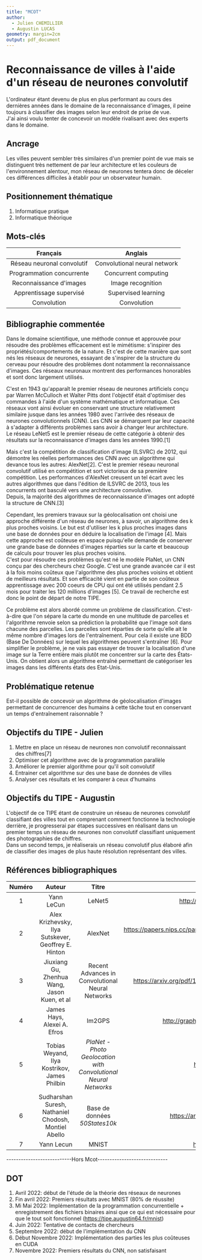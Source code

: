 ```yaml
---
title: "MCOT"
author:
  - Julien CHEMILLIER
  - Augustin LUCAS
geometry: margin=2cm
output: pdf_document
---
```


# Reconnaissance de villes à l'aide d'un réseau de neurones convolutif

L'ordinateur étant devenu de plus en plus performant au cours des dernières années dans le domaine de la reconnaissance d'images, il peine toujours à classifier des images selon leur endroit de prise de vue.  
J'ai ainsi voulu tenter de concevoir un modèle rivalisant avec des experts dans le domaine.

## Ancrage

Les villes peuvent sembler très similaires d'un premier point de vue mais se distinguent très nettement de par leur architecture et les couleurs de l'environnement alentour, mon réseau de neurones tentera donc de déceler ces différences difficiles à établir pour un observateur humain.

## Positionnement thématique

1. Informatique pratique
2. Informatique théorique

## Mots-clés
Français | Anglais
:---:|:---:
Réseau neuronal convolutif | Convolutional neural network
Programmation concurrente | Concurrent computing
Reconnaissance d'images | Image recognition
Apprentissage supervisé | Supervised learning
Convolution | Convolution

## Bibliographie commentée

Dans le domaine scientifique, une méthode connue et approuvée pour résoudre des problèmes efficacement est le mimétisme: s'inspirer des propriétés/comportements de la nature. Et c'est de cette manière que sont nés les réseaux de neurones, essayant de s'inspirer de la structure du cerveau pour résoudre des problèmes dont notamment la reconnaissance d'images. Ces réseaux neuronaux montrent des performances honorables et sont donc largement utilisés.  

C'est en 1943 qu'apparaît le premier réseau de neurones artificiels conçu par Warren McCulloch et Walter Pitts dont l'objectif était d'optimiser des commandes à l'aide d'un système mathématique et informatique. Ces réseaux vont ainsi évoluer en conservant une structure relativement similaire jusque dans les années 1980 avec l'arrivée des réseaux de neurones convolutionnels (CNN). Les CNN se démarquent par leur capacité à s'adapter à différents problèmes sans avoir à changer leur architecture. Le réseau LeNet5 est le premier réseau de cette catégorie à obtenir des résultats sur la reconnaissance d'images dans les années 1990.[1]  

Mais c'est la compétition de classification d'image (ILSVRC) de 2012, qui démontre les réelles performances des CNN avec un algorithme qui devance tous les autres: AlexNet[2]. C'est le premier réseau neuronal convolutif utilisé en compétition et sort victorieux de sa première compétition. Les performances d'AlexNet creusent un tel écart avec les autres algorithmes que dans l'édition de ILSVRC de 2013, tous les concurrents ont basculé vers une architecture convolutive.  
Depuis, la majorité des algorithmes de reconnaissance d'images ont adopté la structure de CNN.[3]  

Cependant, les premiers travaux sur la géolocalisation ont choisi une approche différente d'un réseau de neurones, à savoir, un algorithme des k plus proches voisins. Le but est d'utiliser les k plus proches images dans une base de données pour en déduire la localisation de l'image [4]. Mais cette approche est coûteuse en espace puisqu'elle demande de conserver une grande base de données d'images réparties sur la carte et beaucoup de calculs pour trouver les plus proches voisins.  
C'est pour résoudre ces problèmes qu'est né le modèle PlaNet, un CNN conçu par des chercheurs chez Google. C'est une grande avancée car il est à la fois moins coûteux que l'algorithme des plus proches voisins et obtient de meilleurs résultats. Et son efficacité vient en partie de son coûteux apprentissage avec 200 coeurs de CPU qui ont été utilisés pendant 2.5 mois pour traiter les 120 millions d'images [5]. Ce travail de recherche est donc le point de départ de notre TIPE.  

Ce problème est alors abordé comme un problème de classification. C'est-à-dire que l'on sépare la carte du monde en une multitude de parcelles et l'algorithme renvoie selon sa prédiction la probabilité que l'image soit dans chacune des parcelles. Les parcelles sont réparties de sorte qu'elle ait le même nombre d'images lors de l'entraînement. Pour cela il existe une BDD (Base De Données) sur lequel les algorithmes peuvent s'entraîner [6]. Pour simplifier le problème, je ne vais pas essayer de trouver la localisation d'une image sur la Terre entière mais plutôt me concentrer sur la carte des États-Unis. On obtient alors un algorithme entraîné permettant de catégoriser les images dans les différents états des Etat-Unis.

## Problématique retenue 
Est-il possible de concevoir un algorithme de géolocalisation d'images permettant de concurrencer des humains à cette tâche tout en conservant un temps d'entraînement raisonnable ?

## Objectifs du TIPE - Julien
1. Mettre en place un réseau de neurones non convolutif reconnaissant des chiffres[7]
2. Optimiser cet algorithme avec de la programmation parallèle
3. Améliorer le premier algorithme pour qu'il soit convolutif
4. Entrainer cet algorithme sur des une base de données de villes
5. Analyser ces résultats et les comparer à ceux d'humains

## Objectifs du TIPE - Augustin
L'objectif de ce TIPE étant de construire un réseau de neurones convolutif classifiant des villes tout en comprenant comment fonctionne la technologie derrière, je progresserai par étapes successives en réalisant dans un premier temps un réseau de neurones non convolutif classifiant uniquement des photographies de chiffres.  
Dans un second temps, je réaliserais un réseau convolutif plus élaboré afin de classifier des images de plus haute résolution représentant des villes.

## Références bibliographiques
Numéro | Auteur | Titre | Informations
:---:|:---:|:---:|:---:
1 | Yann LeCun | LeNet5 | http://yann.lecun.com/exdb/lenet/index.html
2 | Alex Krizhevsky, Ilya Sutskever, Geoffrey E. Hinton | AlexNet | https://papers.nips.cc/paper/2012/file/c399862d3b9d6b76c8436e924a68c45b-Paper.pdf
3 | Jiuxiang Gu, Zhenhua Wang, Jason Kuen, et al| Recent Advances in Convolutional Neural Networks | https://arxiv.org/pdf/1512.07108.pdf%C3%A3%E2%82%AC%E2%80%9A
4 | James Hays, Alexei A. Efros | Im2GPS | http://graphics.cs.cmu.edu/projects/im2gps/im2gps.pdf
5 | Tobias Weyand, Ilya Kostrikov, James Philbin | _PlaNet - Photo Geolocation with Convolutional Neural Networks_ | https://arxiv.org/abs/1602.05314
6 | Sudharshan Suresh, Nathaniel Chodosh, Montiel Abello | Base de données _50States10k_ |  https://arxiv.org/pdf/1810.03077.pdf#Hfootnote.2
7 | Yann Lecun | MNIST | http://yann.lecun.com/exdb/mnist/


---------------------------Hors Mcot-----------------------------


## DOT
1. Avril 2022: début de l'étude de la théorie des réseaux de neurones
2. Fin avril 2022: Premiers résultats avec MNIST (80% de réussite)
3. Mi Mai 2022: Implémentation de la programmation concurrentielle + enregistrement des fichiers binaires ainsi que ce qui est nécessaire pour que le tout soit fonctionnel (https://tipe.augustin64.fr/mnist)
4. Juin 2022: Tentative de contacts de chercheurs
4. Septembre 2022: début de l'implémentation du CNN
5. Début Novembre 2022: Implémentation des parties les plus coûteuses en CUDA
6. Novembre 2022: Premiers résultats du CNN, non satisfaisant
